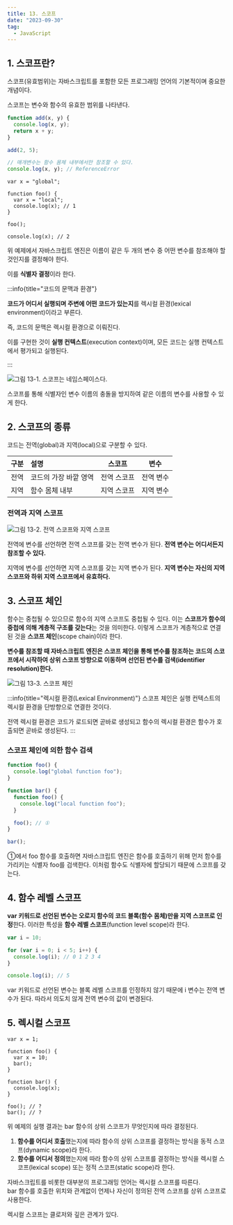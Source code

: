 ```yaml
---
title: 13. 스코프
date: "2023-09-30"
tag:
  - JavaScript
---
```


## 1. 스코프란?

스코프(유효범위)는 자바스크립트를 포함한 모든 프로그래밍 언어의 기본적이며 중요한 개념이다.

스코프는 변수와 함수의 유효한 범위를 나타낸다.

```js
function add(x, y) {
  console.log(x, y);
  return x + y;
}

add(2, 5);

// 매개변수는 함수 몸체 내부에서만 참조할 수 있다.
console.log(x, y); // ReferenceError
```

<!--end-->

```js:실행_결과는?
var x = "global";

function foo() {
  var x = "local";
  console.log(x); // 1
}

foo();

console.log(x); // 2
```

위 예제에서 자바스크립트 엔진은 이름이 같은 두 개의 변수 중 어떤 변수를 참조해야 할 것인지를 결정해야 한다.

이를 **식별자 결정**이라 한다.

:::info{title="코드의 문맥과 환경"}

**코드가 어디서 실행되며 주변에 어떤 코드가 있는지**를 렉시컬 환경(lexical environment)이라고 부른다.

즉, 코드의 문맥은 렉시컬 환경으로 이뤄진다.

이를 구현한 것이 **실행 컨텍스트**(execution context)이며, 모든 코드는 실행 컨텍스트에서 평가되고 실행된다.

:::

![그림 13-1. 스코프는 네임스페이스다.](https://github.com/Zamoca42/blog/assets/96982072/fcc775d7-ca4d-47d6-a12a-348b4c4453af)

스코프를 통해 식별자인 변수 이름의 충돌을 방지하여 같은 이름의 변수를 사용할 수 있게 한다.

## 2. 스코프의 종류

코드는 전역(global)과 지역(local)으로 구분할 수 있다.

| 구분 | 설명                  |   스코프    |   변수    |
| :--- | :-------------------- | :---------: | :-------: |
| 전역 | 코드의 가장 바깥 영역 | 전역 스코프 | 전역 변수 |
| 지역 | 함수 몸체 내부        | 지역 스코프 | 지역 변수 |

### 전역과 지역 스코프

![그림 13-2. 전역 스코프와 지역 스코프](https://github.com/Zamoca42/blog/assets/96982072/21f35c27-627a-4eea-a568-59dcd1646a1a)

전역에 변수를 선언하면 전역 스코프를 갖는 전역 변수가 된다. **전역 변수는 어디서든지 참조할 수 있다.**

지역에 변수를 선언하면 지역 스코프를 갖는 지역 변수가 된다. **지역 변수는 자신의 지역 스코프와 하위 지역 스코프에서 유효하다.**

## 3. 스코프 체인

함수는 중첩될 수 있으므로 함수의 지역 스코프도 중첩될 수 있다. 이는 **스코프가 함수의 중첩에 의해 계층적 구조를 갖는다**는 것을 의미한다.
이렇게 스코프가 계층적으로 연결된 것을 **스코프 체인**(scope chain)이라 한다.

**변수를 참조할 때 자바스크립트 엔진은 스코프 체인을 통해 변수를 참조하는 코드의 스코프에서 시작하여 상위 스코프 방향으로 이동하며 선언된 변수를 검색(identifier resolution)한다.**

![그림 13-3. 스코프 체인](https://github.com/Zamoca42/blog/assets/96982072/a223a352-c648-403a-8fbe-c0a793a22055)

:::info{title="렉시컬 환경(Lexical Environment)"}
스코프 체인은 실행 컨텍스트의 렉시컬 환경을 단방향으로 연결한 것이다.

전역 렉시컬 환경은 코드가 로드되면 곧바로 생성되고 함수의 렉시컬 환경은 함수가 호출되면 곧바로 생성된다.
:::

### 스코프 체인에 의한 함수 검색

```js
function foo() {
  console.log("global function foo");
}

function bar() {
  function foo() {
    console.log("local function foo");
  }

  foo(); // ①
}

bar();
```

①에서 foo 함수를 호출하면 자바스크립트 엔진은 함수를 호출하기 위해 먼저 함수를 가리키는 식별자 foo를 검색한다. 이처럼 함수도 식별자에 할당되기 때문에 스코프를 갖는다.

## 4. 함수 레벨 스코프

**var 키워드로 선언된 변수는 오로지 함수의 코드 블록(함수 몸체)만을 지역 스코프로 인정**한다.
이러한 특성을 **함수 레벨 스코프**(function level scope)라 한다.

```js
var i = 10;

for (var i = 0; i < 5; i++) {
  console.log(i); // 0 1 2 3 4
}

console.log(i); // 5
```

var 키워드로 선언된 변수는 블록 레벨 스코프를 인정하지 않기 때문에 i 변수는 전역 변수가 된다. 따라서 의도치 않게 전역 변수의 값이 변경된다.

## 5. 렉시컬 스코프

```js:다음을_실행_해보자
var x = 1;

function foo() {
  var x = 10;
  bar();
}

function bar() {
  console.log(x);
}

foo(); // ?
bar(); // ?
```

위 예제의 실행 결과는 bar 함수의 상위 스코프가 무엇인지에 따라 결정된다.

1. **함수를 어디서 호출**했는지에 따라 함수의 상위 스코프를 결정하는 방식을 동적 스코프(dynamic scope)라 한다.
2. **함수를 어디서 정의**했는지에 따라 함수의 상위 스코프를 결정하는 방식을 렉시컬 스코프(lexical scope) 또는 정적 스코프(static scope)라 한다.

자바스크립트를 비롯한 대부분의 프로그래밍 언어는 렉시컬 스코프를 따른다.  
bar 함수를 호출한 위치와 관계없이 언제나 자신이 정의된 전역 스코프를 상위 스코프로 사용한다.

렉시컬 스코프는 클로저와 깊은 관계가 있다.
